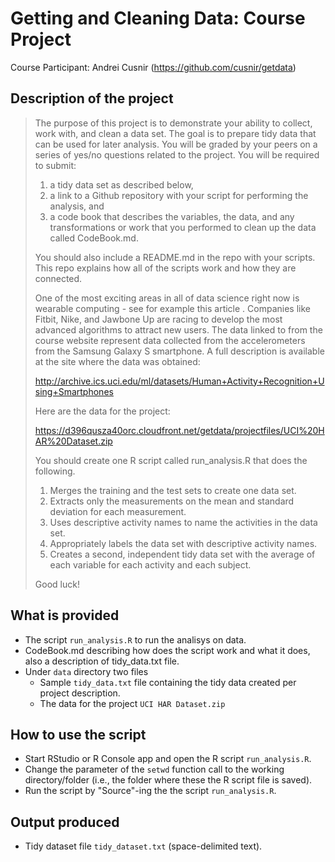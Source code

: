 Getting and Cleaning Data: Course Project
=====================================
Course Participant: Andrei Cusnir (https://github.com/cusnir/getdata)

Description of the project
--------------------------

> The purpose of this project is to demonstrate your ability to collect, work with, and clean a data set.
> The goal is to prepare tidy data that can be used for later analysis. You will be graded by your peers on a series of yes/no questions related to the project. 
> You will be required to submit: 
>
> 1) a tidy data set as described below, 
> 2) a link to a Github repository with your script for performing the analysis, and 
> 3) a code book that describes the variables, the data, and any transformations or work that you performed to clean up the data called CodeBook.md.
>
> You should also include a README.md in the repo with your scripts. This repo explains how all of the scripts work and how they are connected.  
> 
> One of the most exciting areas in all of data science right now is wearable computing - see for example this article . Companies like Fitbit, Nike, and Jawbone Up are racing to develop the most advanced algorithms to attract new users. The data linked to from the course website represent data collected from the accelerometers from the Samsung Galaxy S smartphone. A full description is available at the site where the data was obtained: 
> 
> http://archive.ics.uci.edu/ml/datasets/Human+Activity+Recognition+Using+Smartphones
> 
> Here are the data for the project: 
> 
> https://d396qusza40orc.cloudfront.net/getdata/projectfiles/UCI%20HAR%20Dataset.zip 
> 
> You should create one R script called run_analysis.R that does the following. 
> 
> 1. Merges the training and the test sets to create one data set.
> 2. Extracts only the measurements on the mean and standard deviation for each measurement.
> 3. Uses descriptive activity names to name the activities in the data set.
> 4. Appropriately labels the data set with descriptive activity names.
> 5. Creates a second, independent tidy data set with the average of each variable for each activity and each subject. 
> 
> Good luck!


What is provided
-------------------------------
* The script `run_analysis.R` to run the analisys on data.
* CodeBook.md describing how does the script work and what it does, also a description of tidy_data.txt file.
* Under `data` directory two files
    * Sample `tidy_data.txt` file containing the tidy data created per project description.
    * The data for the project  `UCI HAR Dataset.zip` 


How to use the script
-------------------------------

* Start RStudio or R Console app and open the R script `run_analysis.R`.
* Change the parameter of the `setwd` function call to the working directory/folder (i.e., the folder where these the R script file is saved).
* Run the script by "Source"-ing the the script `run_analysis.R`.

Output produced
----------------
* Tidy dataset file `tidy_dataset.txt` (space-delimited text).

